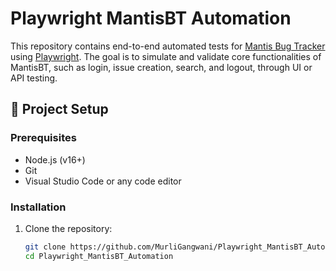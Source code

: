 # Playwright MantisBT Automation

This repository contains end-to-end automated tests for [Mantis Bug Tracker](https://mantisbt.org/bugs) using [Playwright](https://playwright.dev/). The goal is to simulate and validate core functionalities of MantisBT, such as login, issue creation, search, and logout, through UI or API testing.

## 🔧 Project Setup

### Prerequisites
- Node.js (v16+)
- Git
- Visual Studio Code or any code editor

### Installation
1. Clone the repository:
   ```bash
   git clone https://github.com/MurliGangwani/Playwright_MantisBT_Automation.git
   cd Playwright_MantisBT_Automation
